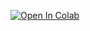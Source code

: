 [![Open In Colab](https://colab.research.google.com/assets/colab-badge.svg)](https://colab.research.google.com/github/SaiAnirudh659/Vis/blob/main/ps4/ps4_Saianirudh.ipynb)

